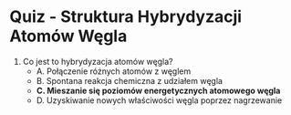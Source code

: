  # Quiz - Struktura Hybrydyzacji Atomów Węgla
1. Co jest to hybrydyzacja atomów węgla?
   - A. Połączenie różnych atomów z węglem
   - B. Spontana reakcja chemiczna z udziałem węgla
   - **C. Mieszanie się poziomów energetycznych atomowego węgla**
   - D. Uzyskiwanie nowych właściwości węgla poprzez nagrzewanie

